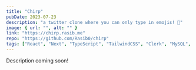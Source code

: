 ```yaml
---
title: "Chirp"
pubDate: 2023-07-23
description: "a twitter clone where you can only type in emojis! 👻"
image: { url: "", alt: "" }
link: "https://chirp.rasib.me"
repo: "https://github.com/Rasib0/chirp"
tags: ["React", "Next", "TypeScript", "TailwindCSS", "Clerk", "MySQL", "Prisma"]
---
```


Description coming soon!
